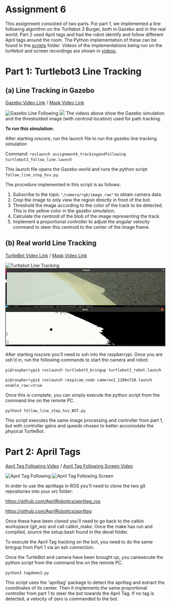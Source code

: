 # Assignment 6
This assignment consisted of two parts. For part 1, we implemented a line following algorithm on the Turtlebot 3 Burger, both in Gazebo and in the real world. Part 2 used April tags and had the robot identify and follow different April tags around the room. The Python implementation of these can be found in the [scripts](/git_ws/src/assignment6_trackingandfollowing/src/scripts) folder. Videos of the implementations being run on the turtlebot and screen recordings are shown in [videos](/git_ws/src/assignment6_trackingandfollowing/src/videos). 


# Part 1: Turtlebot3 Line Tracking
## (a) Line Tracking in Gazebo 
[Gazebo Video Link](/git_ws/src/assignment6_trackingandfollowing/src/videos/linefollowing_gazebo.mp4)
/
[Mask Video Link](/git_ws/src/assignment6_trackingandfollowing/src/videos/linefollowing_gazebo_mask.mp4)

![Gazebo Line Following](https://github.com/ameyarsalvi/AuE893_Group1_sp21/blob/main/git_ws/src/assignment6_trackingandfollowing/src/videos/linefollowing_gazebo.gif)
<img src="https://github.com/ameyarsalvi/AuE893_Group1_sp21/blob/main/git_ws/src/assignment6_trackingandfollowing/src/videos/linefollowing_gazebo_mask.gif" width="500">
The videos above show the Gazebo simulation and the thresholded image (with centroid location) used for path tracking.

**To run this simulation:**

After starting roscore, run the launch file to run the gazebo line tracking simulation

Command: `roslaunch assignment6_trackingandfollowing turtlebot3_follow_line.launch`

This launch file opens the Gazebo world and runs the python script `follow_line_step_hsv.py`.  

The procedure implemented in this script is as follows:
1. Subscribe to the topic `"/camera/rgb/image_raw"` to obtain camera data. 
2. Crop the image to only view the region directly in front of the bot. 
3. Threshold the image according to the color of the track to be detected.  This is the yellow color in the gazebo simulation.
4. Calculate the centroid of the blob of the image representing the track.
5. Implement a proportional controller to adjust the angular velocity command to steer this centroid to the center of the image frame.

## (b) Real world Line Tracking
[TurtleBot Video Link](/git_ws/src/assignment6_trackingandfollowing/src/videos/TurtleBot_LineFollowing_Real.mp4)
/
[Mask Video Link](/git_ws/src/assignment6_trackingandfollowing/src/videos/linefollowing_gazebo_mask.mp4)

![Turtlebot Line Tracking](https://github.com/ameyarsalvi/AuE893_Group1_sp21/blob/main/git_ws/src/assignment6_trackingandfollowing/src/videos/TurtleBot_LineFollowing_Real.gif)
<img src="https://github.com/ameyarsalvi/AuE893_Group1_sp21/blob/main/git_ws/src/assignment6_trackingandfollowing/src/videos/linefollowing_bot_mask_crop.gif" width="500">

After starting roscore you'll need to ssh into the raspberrypi. Once you are ssh'd in, run the following commands to start the camera and robot:

`pi@raspberrypi$ roslaunch turtlebot3_bringup turtlebot3_robot.launch`

`pi@raspberrypi$ roslaunch raspicam_node camerav2_1280x720.launch enable_raw:=true`

Once this is complete, you can simply execute the python script from the command line on the remote PC. 

`python3 follow_line_step_hsv_BOT.py`

This script executes the same image processing and controller from part 1, but with controller gains and speeds chosen to better accomodate the physical TurtleBot.
# Part 2: April Tags
[April Tag Following Video](/git_ws/src/assignment6_trackingandfollowing/src/videos/AprilTagFollowing_final.mp4)
/
[April Tag Following Screen Video](/git_ws/src/assignment6_trackingandfollowing/src/videos/AprilTag_Screen.mp4)

![April Tag Following](https://github.com/ameyarsalvi/AuE893_Group1_sp21/blob/main/git_ws/src/assignment6_trackingandfollowing/src/videos/AprilTagFollowing.gif)
![April Tag Following Screen](https://github.com/ameyarsalvi/AuE893_Group1_sp21/blob/main/git_ws/src/assignment6_trackingandfollowing/src/videos/AprilTag_Screen.gif)

In order to use the apriltags in ROS you'll need to clone the two git repositories into your src folder:

https://github.com/AprilRobotics/apriltag_ros

https://github.com/AprilRobotics/apriltag

Once these have been cloned you'll need to go back to the catkin workspace (git_ws) and call catkin_make. Once the make has run and compiled, source the setup.bash found in the devel folder. 

To execute the April Tag tracking on the bot, you need to do the same bringup from Part 1 via an ssh connection.  

Once the TurtleBot and camera have been brought up, you canexecute the python script from the command line on the remote PC. 

`python3 tagdemo3.py`

This script uses the 'apriltag' package to detect the apriltag and extract the coordinates of its center.  Then it implements the same proportional controller from part 1 to steer the bot towards the April Tag.  If no tag is detected, a velocity of zero is commanded to the bot.  
